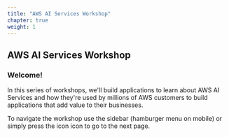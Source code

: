 ```yaml
---
title: "AWS AI Services Workshop"
chapter: true
weight: 1
---
```


## AWS AI Services Workshop

### Welcome!

In this series of workshops, we'll build applications to learn about AWS AI Services and how they're used by millions of AWS customers to build applications that add value to their businesses.


To navigate the workshop use the sidebar (hamburger menu on mobile) or simply press the icon <i class="fa fa-chevron-right"></i> icon to go to the next page.
